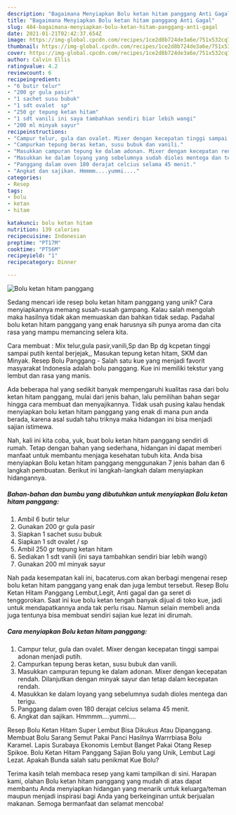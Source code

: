 ```yaml
---
description: "Bagaimana Menyiapkan Bolu ketan hitam panggang Anti Gagal"
title: "Bagaimana Menyiapkan Bolu ketan hitam panggang Anti Gagal"
slug: 484-bagaimana-menyiapkan-bolu-ketan-hitam-panggang-anti-gagal
date: 2021-01-21T02:42:37.654Z
image: https://img-global.cpcdn.com/recipes/1ce2d8b724de3a6e/751x532cq70/bolu-ketan-hitam-panggang-foto-resep-utama.jpg
thumbnail: https://img-global.cpcdn.com/recipes/1ce2d8b724de3a6e/751x532cq70/bolu-ketan-hitam-panggang-foto-resep-utama.jpg
cover: https://img-global.cpcdn.com/recipes/1ce2d8b724de3a6e/751x532cq70/bolu-ketan-hitam-panggang-foto-resep-utama.jpg
author: Calvin Ellis
ratingvalue: 4.2
reviewcount: 6
recipeingredient:
- "6 butir telur"
- "200 gr gula pasir"
- "1 sachet susu bubuk"
- "1 sdt ovalet  sp"
- "250 gr tepung ketan hitam"
- "1 sdt vanili ini saya tambahkan sendiri biar lebih wangi"
- "200 ml minyak sayur"
recipeinstructions:
- "Campur telur, gula dan ovalet. Mixer dengan kecepatan tinggi sampai adonan menjadi putih."
- "Campurkan tepung beras ketan, susu bubuk dan vanili."
- "Masukkan campuran tepung ke dalam adonan. Mixer dengan kecepatan rendah. Dilanjutkan dengan minyak sayur dan tetap dalam kecepatan rendah."
- "Masukkan ke dalam loyang yang sebelumnya sudah dioles mentega dan terigu."
- "Panggang dalam oven 180 derajat celcius selama 45 menit."
- "Angkat dan sajikan. Hmmmm....yummi...."
categories:
- Resep
tags:
- bolu
- ketan
- hitam

katakunci: bolu ketan hitam 
nutrition: 139 calories
recipecuisine: Indonesian
preptime: "PT17M"
cooktime: "PT56M"
recipeyield: "1"
recipecategory: Dinner

---
```



![Bolu ketan hitam panggang](https://img-global.cpcdn.com/recipes/1ce2d8b724de3a6e/751x532cq70/bolu-ketan-hitam-panggang-foto-resep-utama.jpg)

Sedang mencari ide resep bolu ketan hitam panggang yang unik? Cara menyiapkannya memang susah-susah gampang. Kalau salah mengolah maka hasilnya tidak akan memuaskan dan bahkan tidak sedap. Padahal bolu ketan hitam panggang yang enak harusnya sih punya aroma dan cita rasa yang mampu memancing selera kita.

Cara membuat : Mix telur,gula pasir,vanili,Sp dan Bp dg kcpetan tinggi sampai putih kental berjejak,, Masukan tepung ketan hitam, SKM dan Minyak. Resep Bolu Panggang - Salah satu kue yang menjadi favorit masyarakat Indonesia adalah bolu panggang. Kue ini memiliki tekstur yang lembut dan rasa yang manis.

Ada beberapa hal yang sedikit banyak mempengaruhi kualitas rasa dari bolu ketan hitam panggang, mulai dari jenis bahan, lalu pemilihan bahan segar hingga cara membuat dan menyajikannya. Tidak usah pusing kalau hendak menyiapkan bolu ketan hitam panggang yang enak di mana pun anda berada, karena asal sudah tahu triknya maka hidangan ini bisa menjadi sajian istimewa.


Nah, kali ini kita coba, yuk, buat bolu ketan hitam panggang sendiri di rumah. Tetap dengan bahan yang sederhana, hidangan ini dapat memberi manfaat untuk membantu menjaga kesehatan tubuh kita. Anda bisa menyiapkan Bolu ketan hitam panggang menggunakan 7 jenis bahan dan 6 langkah pembuatan. Berikut ini langkah-langkah dalam menyiapkan hidangannya.

<!--inarticleads1-->

##### Bahan-bahan dan bumbu yang dibutuhkan untuk menyiapkan Bolu ketan hitam panggang:

1. Ambil 6 butir telur
1. Gunakan 200 gr gula pasir
1. Siapkan 1 sachet susu bubuk
1. Siapkan 1 sdt ovalet / sp
1. Ambil 250 gr tepung ketan hitam
1. Sediakan 1 sdt vanili (ini saya tambahkan sendiri biar lebih wangi)
1. Gunakan 200 ml minyak sayur


Nah pada kesempatan kali ini, bacaterus.com akan berbagi mengenai resep bolu ketan hitam panggang yang enak dan juga lembut tersebut. Resep Bolu Ketan Hitam Panggang Lembut,Legit, Anti gagal dan ga seret di tenggorokan. Saat ini kue bolu ketan tengah banyak dijual di toko kue, jadi untuk mendapatkannya anda tak perlu risau. Namun selain membeli anda juga tentunya bisa membuat sendiri sajian kue lezat ini dirumah. 

<!--inarticleads2-->

##### Cara menyiapkan Bolu ketan hitam panggang:

1. Campur telur, gula dan ovalet. Mixer dengan kecepatan tinggi sampai adonan menjadi putih.
1. Campurkan tepung beras ketan, susu bubuk dan vanili.
1. Masukkan campuran tepung ke dalam adonan. Mixer dengan kecepatan rendah. Dilanjutkan dengan minyak sayur dan tetap dalam kecepatan rendah.
1. Masukkan ke dalam loyang yang sebelumnya sudah dioles mentega dan terigu.
1. Panggang dalam oven 180 derajat celcius selama 45 menit.
1. Angkat dan sajikan. Hmmmm....yummi....


Resep Bolu Ketan Hitam Super Lembut Bisa Dikukus Atau Dipanggang. Membuat Bolu Sarang Semut Pakai Panci Hasilnya Warrrbiasa Bolu Karamel. Lapis Surabaya Ekonomis Lembut Banget Pakai Otang Resep Spikoe. Bolu Ketan Hitam Panggang Sajian Bolu yang Unik, Lembut Lagi Lezat. Apakah Bunda salah satu penikmat Kue Bolu? 

Terima kasih telah membaca resep yang kami tampilkan di sini. Harapan kami, olahan Bolu ketan hitam panggang yang mudah di atas dapat membantu Anda menyiapkan hidangan yang menarik untuk keluarga/teman maupun menjadi inspirasi bagi Anda yang berkeinginan untuk berjualan makanan. Semoga bermanfaat dan selamat mencoba!
